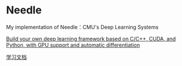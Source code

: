 # Needle
My implementation of Needle：CMU's Deep Learning Systems

[Build your own deep learning framework based on C/C++, CUDA, and Python, with GPU support and automatic differentiation](https://towardsdatascience.com/recreating-pytorch-from-scratch-with-gpu-support-and-automatic-differentiation-8f565122a3cc)

[学习文档](https://qwuzvjx4mo.feishu.cn/drive/folder/EkWOf3rasluPhEd69vscVdnPnPq?from=from_copylink)
